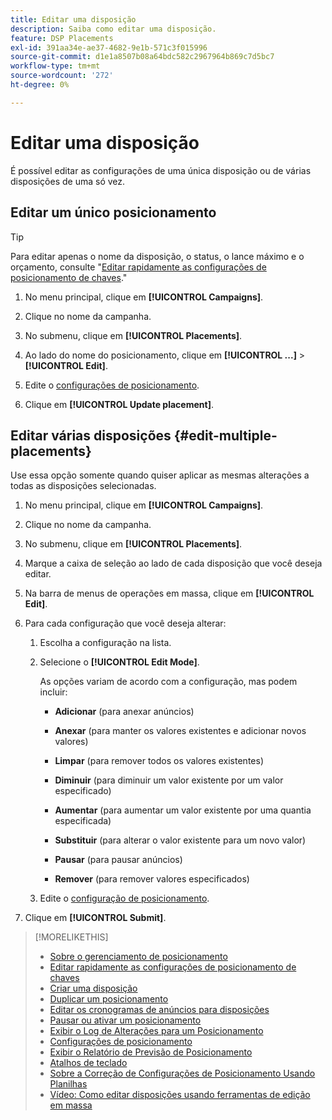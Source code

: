 ```yaml
---
title: Editar uma disposição
description: Saiba como editar uma disposição.
feature: DSP Placements
exl-id: 391aa34e-ae37-4682-9e1b-571c3f015996
source-git-commit: d1e1a8507b08a64bdc582c2967964b869c7d5bc7
workflow-type: tm+mt
source-wordcount: '272'
ht-degree: 0%

---
```


# Editar uma disposição

É possível editar as configurações de uma única disposição ou de várias disposições de uma só vez.

<!-- Some placements don't have this option. Clarify which placement types aren't eligible -- is it PG placements, or all placements using private inventory? And anything else? -->

## Editar um único posicionamento

>[!TIP]
>
> Para editar apenas o nome da disposição, o status, o lance máximo e o orçamento, consulte &quot;[Editar rapidamente as configurações de posicionamento de chaves](/help/dsp/campaign-management/placements/placement-quick-edit.md).&quot;

1. No menu principal, clique em **[!UICONTROL Campaigns]**.

1. Clique no nome da campanha.

1. No submenu, clique em **[!UICONTROL Placements]**.

1. Ao lado do nome do posicionamento, clique em  **[!UICONTROL ...]** > **[!UICONTROL Edit]**.

1. Edite o [configurações de posicionamento](placement-settings.md).

1. Clique em **[!UICONTROL Update placement]**.

## Editar várias disposições {#edit-multiple-placements}

Use essa opção somente quando quiser aplicar as mesmas alterações a todas as disposições selecionadas.

1. No menu principal, clique em **[!UICONTROL Campaigns]**.

1. Clique no nome da campanha.

1. No submenu, clique em **[!UICONTROL Placements]**.

1. Marque a caixa de seleção ao lado de cada disposição que você deseja editar.

1. Na barra de menus de operações em massa, clique em **[!UICONTROL Edit]**.

1. Para cada configuração que você deseja alterar:

   1. Escolha a configuração na lista.

   1. Selecione o **[!UICONTROL Edit Mode]**.

      As opções variam de acordo com a configuração, mas podem incluir:

      * **Adicionar** (para anexar anúncios)

      * **Anexar** (para manter os valores existentes e adicionar novos valores)

      * **Limpar** (para remover todos os valores existentes)

      * **Diminuir** (para diminuir um valor existente por um valor especificado)

      * **Aumentar** (para aumentar um valor existente por uma quantia especificada)

      * **Substituir** (para alterar o valor existente para um novo valor)

      * **Pausar** (para pausar anúncios)

      * **Remover** (para remover valores especificados)

   1. Edite o [configuração de posicionamento](placement-settings.md).

1. Clique em **[!UICONTROL Submit]**.

>[!MORELIKETHIS]
>
>* [Sobre o gerenciamento de posicionamento](placement-about.md)
>* [Editar rapidamente as configurações de posicionamento de chaves](placement-quick-edit.md)
>* [Criar uma disposição](placement-create.md)
>* [Duplicar um posicionamento](placement-duplicate.md)
>* [Editar os cronogramas de anúncios para disposições](placement-edit-ad-schedule.md)
>* [Pausar ou ativar um posicionamento](placement-pause-activate.md)
>* [Exibir o Log de Alterações para um Posicionamento](placement-change-log.md)
>* [Configurações de posicionamento](placement-settings.md)
>* [Exibir o Relatório de Previsão de Posicionamento](/help/dsp/campaign-management/reports/placement-forecast.md)
>* [Atalhos de teclado](/help/dsp/campaign-management/reports/keyboard-shortcuts.md)
>* [Sobre a Correção de Configurações de Posicionamento Usando Planilhas](/help/dsp/campaign-management/qa/qa-about.md)
>* [Vídeo: Como editar disposições usando ferramentas de edição em massa](https://experienceleague.adobe.com/docs/advertising-learn/tutorials/dsp/bulk-edit-placement-tools.html)
